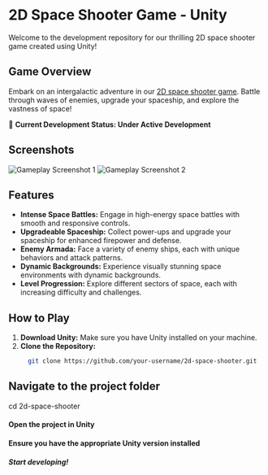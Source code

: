 # 2D Space Shooter Game - Unity

Welcome to the development repository for our thrilling 2D space shooter game created using Unity!


## Game Overview

Embark on an intergalactic adventure in our [2D space shooter game](https://gk-itch.itch.io/bleedingmoon). Battle through waves of enemies, upgrade your spaceship, and explore the vastness of space!

🚀 **Current Development Status: Under Active Development**

## Screenshots

![Gameplay Screenshot 1](https://github.com/GKcodebase/2DShooter/assets/23521120/c6204f89-63ab-4b0f-b150-48819b9bd83c)
![Gameplay Screenshot 2](https://github.com/GKcodebase/2DShooter/assets/23521120/998a9f42-e401-45ff-a7a5-0b686738495c)

## Features

- **Intense Space Battles:** Engage in high-energy space battles with smooth and responsive controls.
- **Upgradeable Spaceship:** Collect power-ups and upgrade your spaceship for enhanced firepower and defense.
- **Enemy Armada:** Face a variety of enemy ships, each with unique behaviors and attack patterns.
- **Dynamic Backgrounds:** Experience visually stunning space environments with dynamic backgrounds.
- **Level Progression:** Explore different sectors of space, each with increasing difficulty and challenges.

## How to Play

1. **Download Unity:** Make sure you have Unity installed on your machine.
2. **Clone the Repository:**
   ```bash
     git clone https://github.com/your-username/2d-space-shooter.git
   ```


## Navigate to the project folder
cd 2d-space-shooter

#### Open the project in Unity
#### Ensure you have the appropriate Unity version installed

##### Start developing!

